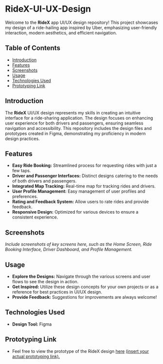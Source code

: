 # RideX-UI-UX-Design

Welcome to the **RideX** app UI/UX design repository! This project showcases my design of a ride-hailing app inspired by Uber, emphasizing user-friendly interaction, modern aesthetics, and efficient navigation.

## Table of Contents

- [Introduction](#introduction)
- [Features](#features)
- [Screenshots](#screenshots)
- [Usage](#usage)
- [Technologies Used](#technologies-used)
- [Prototyping Link](#prototyping-link)

## Introduction

The **RideX** UI/UX design represents my skills in creating an intuitive interface for a ride-sharing application. The design focuses on enhancing user experience for both drivers and passengers, ensuring seamless navigation and accessibility. This repository includes the design files and prototypes created in Figma, demonstrating my proficiency in modern design practices.

## Features

- **Easy Ride Booking:** Streamlined process for requesting rides with just a few taps.
- **Driver and Passenger Interfaces:** Distinct designs catering to the needs of both drivers and passengers.
- **Integrated Map Tracking:** Real-time map for tracking rides and drivers.
- **User Profile Management:** Easy management of user profiles and preferences.
- **Rating and Feedback System:** Allow users to rate rides and provide feedback.
- **Responsive Design:** Optimized for various devices to ensure a consistent experience.

## Screenshots

*Include screenshots of key screens here, such as the Home Screen, Ride Booking Interface, Driver Dashboard, and Profile Management.*

## Usage

- **Explore the Designs:** Navigate through the various screens and user flows to see the design in action.
- **Get Inspired:** Utilize these design concepts for your own projects or as a reference for best practices in UI/UX design.
- **Provide Feedback:** Suggestions for improvements are always welcome!

## Technologies Used

- **Design Tool:** Figma

## Prototyping Link

- Feel free to view the prototype of the RideX design [here](#) [(insert your actual prototyping link).](https://www.figma.com/proto/LlaVfMUpInACprAM0XHQ0r/Ride%2Bshring%2Bapp?page-id=46%3A678&node-id=46-10659&node-type=frame&viewport=-196%2C-164%2C0.35&t=sanGZ4LVNddQYa05-1&scaling=scale-down&content-scaling=fixed&starting-point-node-id=46%3A10659)

